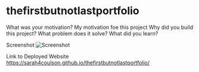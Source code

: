 # thefirstbutnotlastportfolio
What was your motivation? My motivation foe this project
Why did you build this project? 
What problem does it solve? 
What did you learn?

Screenshot
<img src="screenshot.png" alt="Screenshot">

Link to Deployed Website
https://sarah4coulson.github.io/thefirstbutnotlastportfolio/

